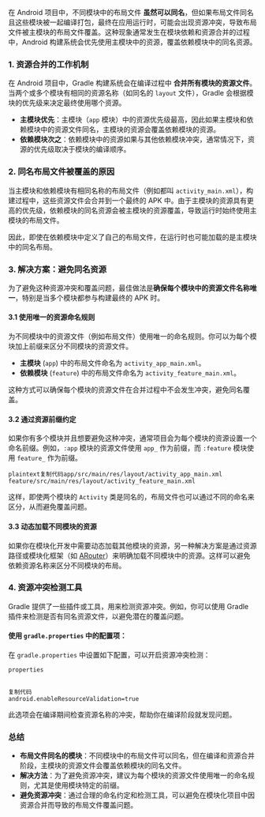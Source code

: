 在 Android 项目中，不同模块中的布局文件 **虽然可以同名**，但如果布局文件同名且这些模块被一起编译打包，最终在应用运行时，可能会出现资源冲突，导致布局文件被主模块的布局文件覆盖。这种现象通常发生在模块依赖和资源合并的过程中，Android 构建系统会优先使用主模块中的资源，覆盖依赖模块中的同名资源。

### 1. **资源合并的工作机制**

在 Android 项目中，Gradle 构建系统会在编译过程中 **合并所有模块的资源文件**。当两个或多个模块有相同的资源名称（如同名的 `layout` 文件），Gradle 会根据模块的优先级来决定最终使用哪个资源。

- **主模块优先**：主模块（`app` 模块）中的资源优先级最高，因此如果主模块和依赖模块中的资源文件同名，主模块的资源会覆盖依赖模块的资源。
- **依赖模块次之**：依赖模块中的资源如果与其他依赖模块冲突，通常情况下，资源的优先级取决于模块的编译顺序。

### 2. **同名布局文件被覆盖的原因**

当主模块和依赖模块有相同名称的布局文件（例如都叫 `activity_main.xml`），构建过程中，这些资源文件会合并到一个最终的 APK 中。由于主模块的资源具有更高的优先级，依赖模块的同名资源会被主模块的资源覆盖，导致运行时始终使用主模块的布局文件。

因此，即使在依赖模块中定义了自己的布局文件，在运行时也可能加载的是主模块中的同名布局。

### 3. **解决方案：避免同名资源**

为了避免这种资源冲突和覆盖问题，最佳做法是**确保每个模块中的资源文件名称唯一**，特别是当多个模块都参与构建最终的 APK 时。

#### 3.1 **使用唯一的资源命名规则**

为不同模块中的资源文件（例如布局文件）使用唯一的命名规则。你可以为每个模块加上前缀来区分不同模块的资源文件。

- **主模块** (`app`) 中的布局文件命名为 `activity_app_main.xml`。
- **依赖模块** (`feature`) 中的布局文件命名为 `activity_feature_main.xml`。

这种方式可以确保每个模块的资源文件在合并过程中不会发生冲突，避免同名覆盖。

#### 3.2 **通过资源前缀约定**

如果你有多个模块并且想要避免这种冲突，通常项目会为每个模块的资源设置一个命名前缀。例如，`:app` 模块的资源文件使用 `app_` 作为前缀，而 `:feature` 模块使用 `feature_` 作为前缀。

```
plaintext复制代码app/src/main/res/layout/activity_app_main.xml
feature/src/main/res/layout/activity_feature_main.xml
```

这样，即使两个模块的 `Activity` 类是同名的，布局文件也可以通过不同的命名来区分，从而避免覆盖问题。

#### 3.3 **动态加载不同模块的资源**

如果你在模块化开发中需要动态加载其他模块的资源，另一种解决方案是通过资源路径或模块化框架（如 [ARouter](https://github.com/alibaba/ARouter)）来明确加载不同模块中的资源。这样可以避免依赖资源名称来区分不同模块的布局。

### 4. **资源冲突检测工具**

Gradle 提供了一些插件或工具，用来检测资源冲突。例如，你可以使用 Gradle 插件来检测是否有同名资源文件，以避免潜在的覆盖问题。

#### 使用 `gradle.properties` 中的配置项：

在 `gradle.properties` 中设置如下配置，可以开启资源冲突检测：

```
properties


复制代码
android.enableResourceValidation=true
```

此选项会在编译期间检查资源名称的冲突，帮助你在编译阶段就发现问题。

### 总结

- **布局文件同名的模块**：不同模块中的布局文件可以同名，但在编译和资源合并阶段，主模块的资源文件会覆盖依赖模块的同名文件。
- **解决方法**：为了避免资源冲突，建议为每个模块的资源文件使用唯一的命名规则，尤其是使用模块特定的前缀。
- **避免资源冲突**：通过合理的命名约定和检测工具，可以避免在模块化项目中因资源合并而导致的布局文件覆盖问题。